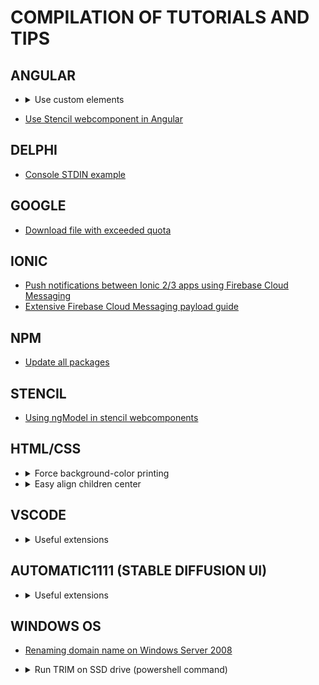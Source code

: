 # COMPILATION OF TUTORIALS AND TIPS

## ANGULAR
* <details>
  <summary>Use custom elements</summary>
  <br>  
  
  Do the following in every module that uses custom elements:
  ```
  import { CUSTOM_ELEMENTS_SCHEMA } from '@angular/core';
  
  @NgModule({
  schemas: [CUSTOM_ELEMENTS_SCHEMA],
  ...
  })
  ```
</details>

* [Use Stencil webcomponent in Angular](https://stenciljs.com/docs/angular)

## DELPHI
* [Console STDIN example](delphi/console_stdin.md)

## GOOGLE
* [Download file with exceeded quota](google/download_exceeded_cota.md)

## IONIC
* [Push notifications between Ionic 2/3 apps using Firebase Cloud Messaging](ionic/push_notifications_firebase_cloud_messaging.md)
* [Extensive Firebase Cloud Messaging payload guide](https://github.com/phonegap/phonegap-plugin-push/blob/master/docs/PAYLOAD.md)

## NPM
* [Update all packages](/npm/update_all_packages.md)

## STENCIL
* [Using ngModel in stencil webcomponents](https://github.com/kensodemann/blogs/blob/master/stencil/Using%20ngModel%20with%20Stencil%20Components.md)

## HTML/CSS
* <details>
  <summary>Force background-color printing</summary>
  <br>
  
  ```
  * { 
      color-adjust: exact; 
      -webkit-print-color-adjust: exact; 
      print-color-adjust: exact; 
  }
  ```

* <details>
  <summary>Easy align children center</summary>
  <br>
  
  ```
  .place-items-center { 
      display: grid; 
      place-items: center; 
  }
  ```
## VSCODE
* <details>
  <summary>Useful extensions</summary>
  <br>
  
  <ul>
    <li>Bookmarks - <i>Alessandro Fragnani</i></li>  
    <li>Bracket Pair Colorizer - <i>CoenraadS</i></li>  
    <li>Color Picker - <i>anseki</i></li>  
    <li>Debugger for Chrome - <i>Microsoft</i></li>  
    <li>Live Sass Compiler - <i>Ritwick Dey</i></li>  
    <li>Live Server - <i>Ritwick Dey</i></li>  
  </ul>

## AUTOMATIC1111 (STABLE DIFFUSION UI)
* <details>
  <summary>Useful extensions</summary>
  <br>
  
  <ul>
    <li>StyleSelectorXL (https://github.com/ahgsql/StyleSelectorXL)</li>  
    <li>SD_DYNAMIC_PROMPTS (https://github.com/adieyal/sd-dynamic-prompts)</li>
    <li>SD_WEBUI_CONTROLNET (https://github.com/Mikubill/sd-webui-controlnet)</li>
    <li>DWPose (https://github.com/IDEA-Research/DWPose)</li>
  </ul>

  
## WINDOWS OS
* [Renaming domain name on Windows Server 2008](https://www.techieshelp.com/how-to-rename-a-server-2008-domain/)

* <details>
  <summary>Run TRIM on SSD drive (powershell command)</summary>
  <br>
  
  ```  
  Optimize-Volume -DriveLetter YourDriveLetter -ReTrim -Verbose
  ```

